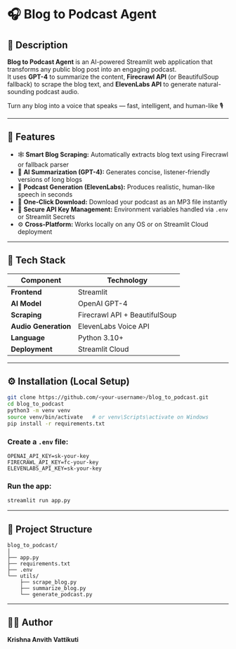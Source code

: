 # 🎧 Blog to Podcast Agent

## 📖 Description
**Blog to Podcast Agent** is an AI-powered Streamlit web application that transforms any public blog post into an engaging podcast.  
It uses **GPT-4** to summarize the content, **Firecrawl API** (or BeautifulSoup fallback) to scrape the blog text, and **ElevenLabs API** to generate natural-sounding podcast audio.  

Turn any blog into a voice that speaks — fast, intelligent, and human-like 🎙️

---

## 🌟 Features
- 🕸️ **Smart Blog Scraping:** Automatically extracts blog text using Firecrawl or fallback parser  
- 🧠 **AI Summarization (GPT-4):** Generates concise, listener-friendly versions of long blogs  
- 🎤 **Podcast Generation (ElevenLabs):** Produces realistic, human-like speech in seconds  
- 💾 **One-Click Download:** Download your podcast as an MP3 file instantly  
- 🔐 **Secure API Key Management:** Environment variables handled via `.env` or Streamlit Secrets  
- ⚙️ **Cross-Platform:** Works locally on any OS or on Streamlit Cloud deployment  

---

## 🧠 Tech Stack
| Component | Technology |
|------------|-------------|
| **Frontend** | Streamlit |
| **AI Model** | OpenAI GPT-4 |
| **Scraping** | Firecrawl API + BeautifulSoup |
| **Audio Generation** | ElevenLabs Voice API |
| **Language** | Python 3.10+ |
| **Deployment** | Streamlit Cloud |

---

## ⚙️ Installation (Local Setup)

```bash
git clone https://github.com/<your-username>/blog_to_podcast.git
cd blog_to_podcast
python3 -m venv venv
source venv/bin/activate   # or venv\Scripts\activate on Windows
pip install -r requirements.txt
```

### Create a `.env` file:
```
OPENAI_API_KEY=sk-your-key
FIRECRAWL_API_KEY=fc-your-key
ELEVENLABS_API_KEY=sk-your-key
```

### Run the app:
```bash
streamlit run app.py
```
---

## 🧾 Project Structure
```
blog_to_podcast/
│
├── app.py
├── requirements.txt
├── .env
└── utils/
    ├── scrape_blog.py
    ├── summarize_blog.py
    └── generate_podcast.py
```
---

## 👨‍💻 Author
**Krishna Anvith Vattikuti** 
